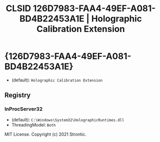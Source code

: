﻿---
title: "CLSID 126D7983-FAA4-49EF-A081-BD4B22453A1E | Holographic Calibration Extension"
excerpt: What is COM-Object CLSID 126D7983-FAA4-49EF-A081-BD4B22453A1E?
---

# {126D7983-FAA4-49EF-A081-BD4B22453A1E}

* (default): `Holographic Calibration Extension`

## Registry


### InProcServer32

* (default): `C:\Windows\System32\HolographicRuntimes.dll`
* ThreadingModel: `Both`

MIT License. Copyright (c) 2021 Strontic.


